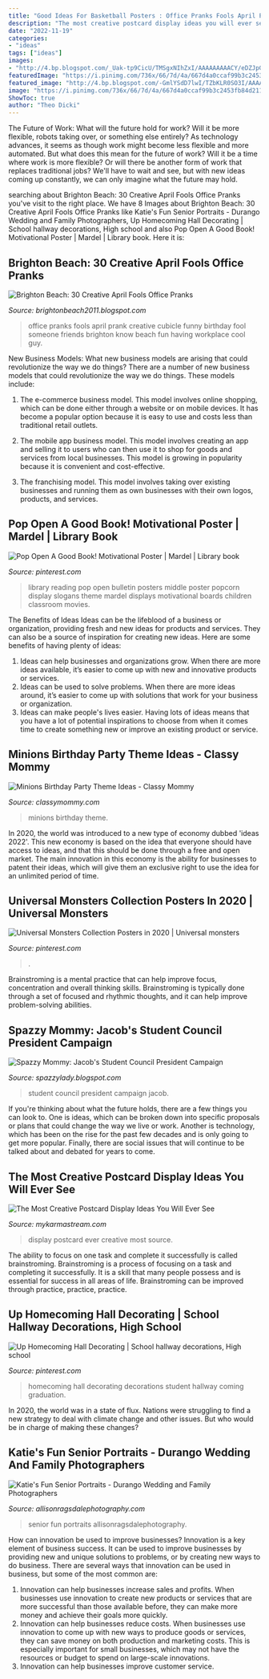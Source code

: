 ```yaml
---
title: "Good Ideas For Basketball Posters : Office Pranks Fools April Prank Creative Cubicle Funny Birthday Fool Someone Friends Brighton Know Beach Fun Having Workplace Cool Guy"
description: "The most creative postcard display ideas you will ever see"
date: "2022-11-19"
categories:
- "ideas"
tags: ["ideas"]
images:
- "http://4.bp.blogspot.com/_Uak-tp9CicU/TMSgxNIhZxI/AAAAAAAAACY/eDZJpGvI4uY/s1600/P1040874.JPG"
featuredImage: "https://i.pinimg.com/736x/66/7d/4a/667d4a0ccaf99b3c2453fb84d211865d.jpg"
featured_image: "http://4.bp.blogspot.com/-GmlYSdD7lwI/TZbKLR0SO3I/AAAAAAACC0I/jcj18jYXnxw/s1600/office_pranks_05.jpg"
image: "https://i.pinimg.com/736x/66/7d/4a/667d4a0ccaf99b3c2453fb84d211865d.jpg"
ShowToc: true
author: "Theo Dicki"
---
```



The Future of Work: What will the future hold for work? Will it be more flexible, robots taking over, or something else entirely?
As technology advances, it seems as though work might become less flexible and more automated. But what does this mean for the future of work? Will it be a time where work is more flexible? Or will there be another form of work that replaces traditional jobs? We'll have to wait and see, but with new ideas coming up constantly, we can only imagine what the future may hold.

	

		
searching about Brighton Beach: 30 Creative April Fools Office Pranks you've visit to the right place. We have 8 Images about Brighton Beach: 30 Creative April Fools Office Pranks like Katie&#039;s Fun Senior Portraits - Durango Wedding and Family Photographers, Up Homecoming Hall Decorating | School hallway decorations, High school and also Pop Open A Good Book! Motivational Poster | Mardel | Library book. Here it is:
		
    
## Brighton Beach: 30 Creative April Fools Office Pranks

<img loading=lazy src="http://4.bp.blogspot.com/-GmlYSdD7lwI/TZbKLR0SO3I/AAAAAAACC0I/jcj18jYXnxw/s1600/office_pranks_05.jpg" onerror="this.onerror=null;this.src='https://tse1.mm.bing.net/th?id=OIP.gtJj-6NoaWwnkyvPFlni1wHaFj&amp;pid=15.1';" alt="Brighton Beach: 30 Creative April Fools Office Pranks">

_Source: brightonbeach2011.blogspot.com_

>office pranks fools april prank creative cubicle funny birthday fool someone friends brighton know beach fun having workplace cool guy. 

	

New Business Models: What new business models are arising that could revolutionize the way we do things?
There are a number of new business models that could revolutionize the way we do things. These models include:
1. The e-commerce business model. This model involves online shopping, which can be done either through a website or on mobile devices. It has become a popular option because it is easy to use and costs less than traditional retail outlets.

2. The mobile app business model. This model involves creating an app and selling it to users who can then use it to shop for goods and services from local businesses. This model is growing in popularity because it is convenient and cost-effective.

3. The franchising model. This model involves taking over existing businesses and running them as own businesses with their own logos, products, and services.

    
## Pop Open A Good Book! Motivational Poster | Mardel | Library Book

<img loading=lazy src="https://i.pinimg.com/736x/38/59/6e/38596e1b72607219ecd38db084bcda21.jpg" onerror="this.onerror=null;this.src='https://tse1.mm.bing.net/th?id=OIP.gsQXEQwPigLuUDZyJEPz0gAAAA&amp;pid=15.1';" alt="Pop Open A Good Book! Motivational Poster | Mardel | Library book">

_Source: pinterest.com_

>library reading pop open bulletin posters middle poster popcorn display slogans theme mardel displays motivational boards children classroom movies. 

	

The Benefits of Ideas
Ideas can be the lifeblood of a business or organization, providing fresh and new ideas for products and services. They can also be a source of inspiration for creating new ideas. Here are some benefits of having plenty of ideas: 
1. Ideas can help businesses and organizations grow. When there are more ideas available, it’s easier to come up with new and innovative products or services. 
2. Ideas can be used to solve problems. When there are more ideas around, it’s easier to come up with solutions that work for your business or organization. 
3. Ideas can make people's lives easier. Having lots of ideas means that you have a lot of potential inspirations to choose from when it comes time to create something new or improve an existing product or service. 

    
## Minions Birthday Party Theme Ideas - Classy Mommy

<img loading=lazy src="http://classymommy.com/wp-content/uploads/2015/08/IMG_0338.jpg" onerror="this.onerror=null;this.src='https://tse4.mm.bing.net/th?id=OIP.h1rVCe32MWrHIlG6QhjfZgHaFj&amp;pid=15.1';" alt="Minions Birthday Party Theme Ideas - Classy Mommy">

_Source: classymommy.com_

>minions birthday theme. 

	

In 2020, the world was introduced to a new type of economy dubbed 'ideas 2022'. This new economy is based on the idea that everyone should have access to ideas, and that this should be done through a free and open market. The main innovation in this economy is the ability for businesses to patent their ideas, which will give them an exclusive right to use the idea for an unlimited period of time.

    
## Universal Monsters Collection Posters In 2020 | Universal Monsters

<img loading=lazy src="https://i.pinimg.com/736x/e8/06/26/e806267e57bf0cd97808111200df0438.jpg" onerror="this.onerror=null;this.src='https://tse2.mm.bing.net/th?id=OIP.-uRu_2HGw4vhquLNd7je5QHaLH&amp;pid=15.1';" alt="Universal Monsters Collection Posters in 2020 | Universal monsters">

_Source: pinterest.com_

>. 

	

Brainstroming is a mental practice that can help improve focus, concentration and overall thinking skills. Brainstroming is typically done through a set of focused and rhythmic thoughts, and it can help improve problem-solving abilities.

    
## Spazzy Mommy: Jacob&#039;s Student Council President Campaign

<img loading=lazy src="http://4.bp.blogspot.com/_Uak-tp9CicU/TMSgxNIhZxI/AAAAAAAAACY/eDZJpGvI4uY/s1600/P1040874.JPG" onerror="this.onerror=null;this.src='https://tse2.mm.bing.net/th?id=OIP.PgQxoGICC3ub4mxuoZ31_AHaKF&amp;pid=15.1';" alt="Spazzy Mommy: Jacob&#039;s Student Council President Campaign">

_Source: spazzylady.blogspot.com_

>student council president campaign jacob. 

	

If you're thinking about what the future holds, there are a few things you can look to. One is ideas, which can be broken down into specific proposals or plans that could change the way we live or work. Another is technology, which has been on the rise for the past few decades and is only going to get more popular. Finally, there are social issues that will continue to be talked about and debated for years to come.

    
## The Most Creative Postcard Display Ideas You Will Ever See

<img loading=lazy src="https://mykarmastream.com/wp-content/uploads/2018/05/postcard-display-7-.jpg" onerror="this.onerror=null;this.src='https://tse3.mm.bing.net/th?id=OIP.Ns55Y6W3srRbRrs1f0rdCAHaLJ&amp;pid=15.1';" alt="The Most Creative Postcard Display Ideas You Will Ever See">

_Source: mykarmastream.com_

>display postcard ever creative most source. 

	

The ability to focus on one task and complete it successfully is called brainstroming. Brainstroming is a process of focusing on a task and completing it successfully. It is a skill that many people possess and is essential for success in all areas of life. Brainstroming can be improved through practice, practice, practice.

    
## Up Homecoming Hall Decorating | School Hallway Decorations, High School

<img loading=lazy src="https://i.pinimg.com/736x/66/7d/4a/667d4a0ccaf99b3c2453fb84d211865d.jpg" onerror="this.onerror=null;this.src='https://tse3.mm.bing.net/th?id=OIP.ZjggnV40MQXggGmKyiB49QHaJ3&amp;pid=15.1';" alt="Up Homecoming Hall Decorating | School hallway decorations, High school">

_Source: pinterest.com_

>homecoming hall decorating decorations student hallway coming graduation. 

	

In 2020, the world was in a state of flux. Nations were struggling to find a new strategy to deal with climate change and other issues. But who would be in charge of making these changes?

    
## Katie&#039;s Fun Senior Portraits - Durango Wedding And Family Photographers

<img loading=lazy src="https://allisonragsdalephotography.com/wp-content/uploads/2014/03/allisonragsdalephotography-7672.jpg" onerror="this.onerror=null;this.src='https://tse4.mm.bing.net/th?id=OIP.unAOjQLhBYBBWXyRzyWYugHaLI&amp;pid=15.1';" alt="Katie&#039;s Fun Senior Portraits - Durango Wedding and Family Photographers">

_Source: allisonragsdalephotography.com_

>senior fun portraits allisonragsdalephotography. 

	

How can innovation be used to improve businesses?
Innovation is a key element of business success. It can be used to improve businesses by providing new and unique solutions to problems, or by creating new ways to do business. There are several ways that innovation can be used in business, but some of the most common are: 
1. Innovation can help businesses increase sales and profits. When businesses use innovation to create new products or services that are more successful than those available before, they can make more money and achieve their goals more quickly.
2. Innovation can help businesses reduce costs. When businesses use innovation to come up with new ways to produce goods or services, they can save money on both production and marketing costs. This is especially important for small businesses, which may not have the resources or budget to spend on large-scale innovations. 
3. Innovation can help businesses improve customer service.

